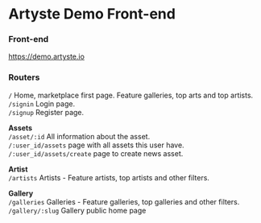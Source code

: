 # Artyste Demo Front-end

### Front-end
https://demo.artyste.io

### Routers
`/` Home, marketplace first page. Feature galleries, top arts and top artists.<br/>
`/signin` Login page.<br />
`/signup` Register page.<br />

**Assets**<br/>
`/asset/:id` All information about the asset.<br/>
`/:user_id/assets` page with all assets this user have.<br/>
`/:user_id/assets/create` page to create news asset.<br/>

**Artist**<br/>
`/artists` Artists - Feature artists, top artists and other filters.

**Gallery**<br/>
`/galleries` Galleries - Feature galleries, top galleries and other filters.<br/>
`/gallery/:slug` Gallery public home page<br/>
